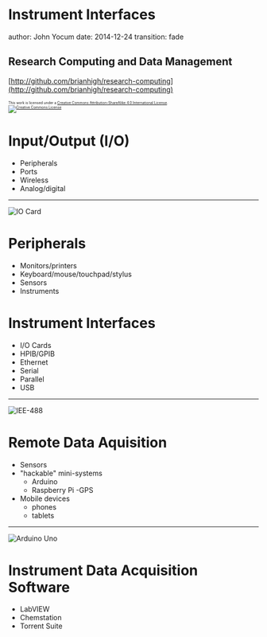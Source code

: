 Instrument Interfaces
========================================================
author: John Yocum
date: 2014-12-24
transition: fade

Research Computing and Data Management
-------------------------------------------------------
[http://github.com/brianhigh/research-computing](http://github.com/brianhigh/research-computing)

<small style="font-size:.5em">
This work is licensed under a <a rel="license" href="http://creativecommons.org/licenses/by-sa/4.0/">Creative Commons Attribution-ShareAlike 4.0 International License</a>.<br />
<a rel="license" href="http://creativecommons.org/licenses/by-sa/4.0/"><img alt="Creative Commons License" style="border-width:0" src="https://licensebuttons.net/l/by-sa/4.0/88x31.png" /></a>
</small> 

Input/Output (I/O)
========================================================

- Peripherals
- Ports
- Wireless
- Analog/digital

***

![IO Card](http://upload.wikimedia.org/wikipedia/commons/f/f8/Chassis-plans-Digital-IO-Card.jpg)

Peripherals
========================================================

- Monitors/printers
- Keyboard/mouse/touchpad/stylus
- Sensors
- Instruments

Instrument Interfaces
========================================================

- I/O Cards
- HPIB/GPIB
- Ethernet
- Serial
- Parallel
- USB

***

![IEE-488](http://upload.wikimedia.org/wikipedia/commons/7/76/IEEE-488-Stecker2.jpg)

Remote Data Aquisition
========================================================

- Sensors
- "hackable" mini-systems
  * Arduino
  * Raspberry Pi
-GPS
- Mobile devices
  * phones
  * tablets

***

![Arduino Uno](http://upload.wikimedia.org/wikipedia/commons/9/9d/UnoConnections.jpg)

Instrument Data Acquisition Software
========================================================

* LabVIEW
* Chemstation
* Torrent Suite

